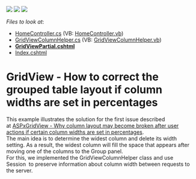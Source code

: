 <!-- default badges list -->
![](https://img.shields.io/endpoint?url=https://codecentral.devexpress.com/api/v1/VersionRange/128549863/15.1.10%2B)
[![](https://img.shields.io/badge/Open_in_DevExpress_Support_Center-FF7200?style=flat-square&logo=DevExpress&logoColor=white)](https://supportcenter.devexpress.com/ticket/details/T349964)
[![](https://img.shields.io/badge/📖_How_to_use_DevExpress_Examples-e9f6fc?style=flat-square)](https://docs.devexpress.com/GeneralInformation/403183)
<!-- default badges end -->
<!-- default file list -->
*Files to look at*:

* [HomeController.cs](./CS/Controllers/HomeController.cs) (VB: [HomeController.vb](./VB/Controllers/HomeController.vb))
* [GridViewColumnHelper.cs](./CS/Helpers/GridViewColumnHelper.cs) (VB: [GridViewColumnHelper.vb](./VB/Helpers/GridViewColumnHelper.vb))
* **[GridViewPartial.cshtml](./CS/Views/Home/GridViewPartial.cshtml)**
* [Index.cshtml](./CS/Views/Home/Index.cshtml)
<!-- default file list end -->
# GridView - How to correct the grouped table layout if column widths are set in percentages


This example illustrates the solution for the first issue described at <a href="https://www.devexpress.com/Support/Center/p/T362981">ASPxGridView - Why column layout may become broken after user actions if certain column widths are set in percentages</a>. <br>The main idea is to determine the widest column and delete its width setting. As a result, the widest column will fill the space that appears after moving one of the columns to the Group panel. <br>For this, we implemented the GridViewColumnHelper class and use Session  to preserve information about column width between requests to the server.

<br/>


